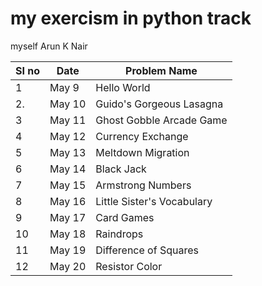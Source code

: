 # my exercism in python track 

myself Arun K Nair 

|SI no|Date     | Problem Name	|
|-----|---------|-------------|
|   1 | May 9   | Hello  World   |
|   2.| May 10  |Guido's Gorgeous Lasagna|
|   3 | May 11   |Ghost Gobble Arcade Game|
|  4 |May 12    |Currency Exchange |
| 5  |May 13     |Meltdown Migration |
| 6  |May 14     |Black Jack   |
| 7  |May 15     |Armstrong Numbers|
| 8  |May 16     |Little Sister's Vocabulary|
| 9  |May 17     |Card Games|
| 10 |May 18     |Raindrops|
| 11 |May 19     |Difference of Squares|
| 12 |May 20     | Resistor Color |
